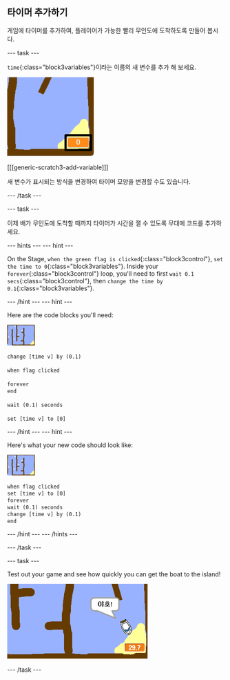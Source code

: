 ## 타이머 추가하기

게임에 타이머를 추가하여, 플레이어가 가능한 빨리 무인도에 도착하도록 만들어 봅시다.

\--- task \---

`time`{:class="block3variables"}이라는 이름의 새 변수를 추가 해 보세요.

![스크린샷](images/boat-variable-annotated.png)

[[[generic-scratch3-add-variable]]]

새 변수가 표시되는 방식을 변경하여 타이머 모양을 변경할 수도 있습니다.

\--- /task \---

\--- task \---

이제 배가 무인도에 도착할 때까지 타이머가 시간을 잴 수 있도록 무대에 코드를 추가하세요.

\--- hints \--- \--- hint \---

On the Stage, `when the green flag is clicked`{:class="block3control"}, `set the time to 0`{:class="block3variables"}. Inside your `forever`{:class="block3control"} loop, you'll need to first `wait 0.1 secs`{:class="block3control"}, then `change the time by 0.1`{:class="block3variables"}.

\--- /hint \--- \--- hint \---

Here are the code blocks you'll need:

![stage](images/stage.png)

```blocks3
change [time v] by (0.1)

when flag clicked

forever
end

wait (0.1) seconds

set [time v] to [0]
```

\--- /hint \--- \--- hint \---

Here's what your new code should look like:

![stage](images/stage.png)

```blocks3
when flag clicked
set [time v] to [0]
forever
wait (0.1) seconds
change [time v] by (0.1)
end
```

\--- /hint \--- \--- /hints \---

\--- /task \---

\--- task \---

Test out your game and see how quickly you can get the boat to the island!

![screenshot](images/boat-variable-test.png)

\--- /task \---